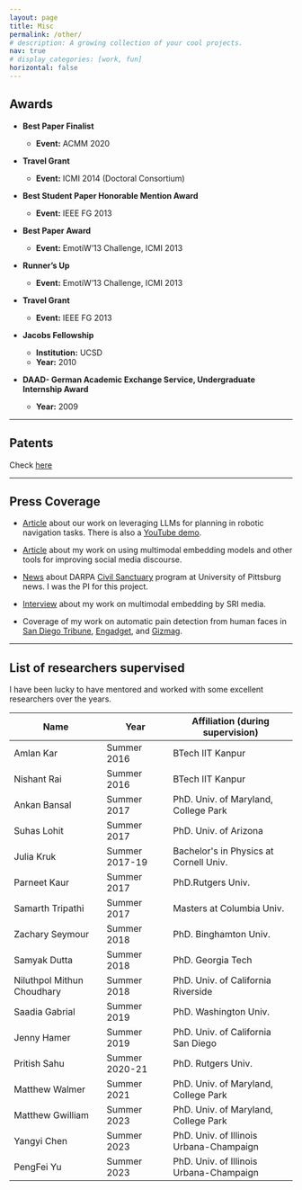 ```yaml
---
layout: page
title: Misc
permalink: /other/
# description: A growing collection of your cool projects.
nav: true
# display_categories: [work, fun]
horizontal: false
---
```


## Awards

- **Best Paper Finalist**
  - **Event:** ACMM 2020

- **Travel Grant**
  - **Event:** ICMI 2014 (Doctoral Consortium)

- **Best Student Paper Honorable Mention Award**
  - **Event:** IEEE FG 2013

- **Best Paper Award**
  - **Event:** EmotiW’13 Challenge, ICMI 2013

- **Runner’s Up**
  - **Event:** EmotiW’13 Challenge, ICMI 2013

- **Travel Grant**
  - **Event:** IEEE FG 2013

- **Jacobs Fellowship**
  - **Institution:** UCSD
  - **Year:** 2010

- **DAAD- German Academic Exchange Service, Undergraduate Internship Award**
  - **Year:** 2009

---

## Patents
Check [here](/patents)

---

## Press Coverage

- [Article](https://www.sri.com/ics/computer-vision/saynav-grounding-large-language-models-for-dynamic-planning-to-navigation-in-new-environments/) about our work on leveraging LLMs for planning in robotic navigation tasks. There is also a [YouTube demo](https://www.youtube.com/watch?v=_8ZnfniHGxk).

- [Article](https://www.sri.com/ics/computer-vision/karan-sikka-is-helping-create-tools-to-improve-media-discourse/) about my work on using multimodal embedding models and other tools for improving social media discourse.

- [News](https://www.cs.pitt.edu/news/dr-malihe-alikhani-and-collaborators-awarded-darpa-grant) about DARPA [Civil Sanctuary](https://www.darpa.mil/program/civil-sanctuary) program at University of Pittsburg news. I was the PI for this project.

- [Interview](https://www.youtube.com/watch?v=YPrXavrlqzs&t=364s&ab_channel=SRIInternational) about my work on multimodal embedding by SRI media.

- Coverage of my work on automatic pain detection from human faces in [San Diego Tribune](https://www.sandiegouniontribune.com/business/biotech/sdut-children-pain-huang-bartlett-2015may31-story.html), [Engadget](https://www.engadget.com/2015-06-04-computer-vision-pain-detection.html?utm_source=Feed_Classic_Full&utm_medium=feed&utm_campaign=Engadget&%3Fncid=rss_full), and [Gizmag](https://newatlas.com/software-children-pain-levels/37842/).

---

## List of researchers supervised
I have been lucky to have mentored and worked with some excellent researchers over the years.

| Name                   | Year     | Affiliation (during supervision)                   |
|------------------------|----------|------------------------------------------|
| Amlan Kar           | Summer 2016 | BTech IIT Kanpur                     |
| Nishant Rai           | Summer 2016 | BTech IIT Kanpur                     |
| Ankan Bansal           | Summer 2017 | PhD. Univ. of Maryland, College Park                     |
| Suhas Lohit            | Summer 2017 | PhD. Univ. of Arizona    |
| Julia Kruk             | Summer 2017-19 | Bachelor's in Physics at Cornell Univ. |
| Parneet Kaur           | Summer 2017 | PhD.Rutgers Univ.       |
| Samarth Tripathi       | Summer 2017 | Masters at Columbia Univ.           |
| Zachary Seymour        | Summer 2018 | PhD. Binghamton Univ.               |
| Samyak Dutta           | Summer 2018 | PhD. Georgia Tech                        |
| Niluthpol Mithun Choudhary | Summer 2018 | PhD. Univ. of California Riverside |
| Saadia Gabrial         | Summer 2019 | PhD. Washington Univ.               |
| Jenny Hamer            | Summer 2019 | PhD. Univ. of California San Diego                                |
| Pritish Sahu           | Summer 2020-21 | PhD. Rutgers Univ.                |
| Matthew Walmer         | Summer 2021 | PhD. Univ. of Maryland, College Park|
| Matthew Gwilliam       | Summer 2023 | PhD. Univ. of Maryland, College Park|
| Yangyi Chen            | Summer 2023 | PhD. Univ. of Illinois Urbana-Champaign                     |
| PengFei Yu             | Summer 2023 | PhD. Univ. of Illinois Urbana-Champaign                     |






